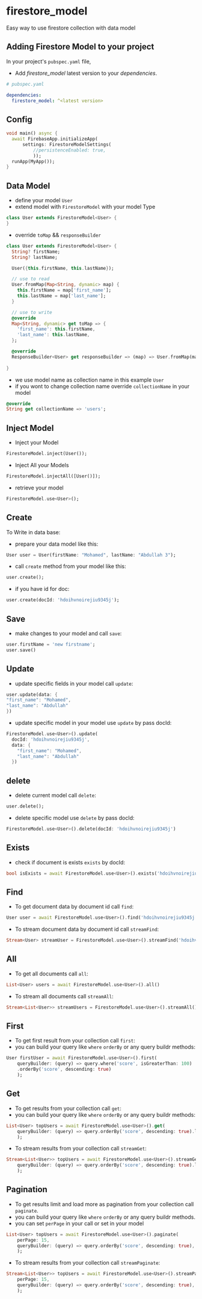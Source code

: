 # firestore_model

Easy way to use firestore collection with data model

## Adding Firestore Model to your project

In your project's `pubspec.yaml` file,

* Add *firestore_model* latest version to your *dependencies*.

```yaml
# pubspec.yaml

dependencies:
  firestore_model: ^<latest version>

```

## Config

```dart
void main() async {
  await FirebaseApp.initializeApp(
      settings: FirestoreModelSettings(
          //persistenceEnabled: true,
          ));
  runApp(MyApp());
}
```
## Data Model
* define your model `User`
* extend model with `FirestoreModel` with your model Type
```dart
class User extends FirestoreModel<User> {
}
```
* override `toMap` && `responseBuilder`
```dart
class User extends FirestoreModel<User> {
  String? firstName;
  String? lastName;

  User({this.firstName, this.lastName});

  // use to read
  User.fromMap(Map<String, dynamic> map) {
    this.firstName = map['first_name'];
    this.lastName = map['last_name'];
  }

  // use to write
  @override
  Map<String, dynamic> get toMap => {
    'first_name': this.firstName,
    'last_name': this.lastName,
  };

  @override
  ResponseBuilder<User> get responseBuilder => (map) => User.fromMap(map);
  
}
```
* we use model name as collection name in this example `User`
* if you wont to change collection name override `collectionName` in your model
```dart
@override
String get collectionName => 'users';
```

## Inject Model
* Inject your Model
```dart
FirestoreModel.inject(User());
```
* Inject All your Models
```dart
FirestoreModel.injectAll([User()]);
```
* retrieve your model
```dart
FirestoreModel.use<User>();
```

## Create
To Write in data base:
* prepare your data model like this:
```dart
User user = User(firstName: "Mohamed", lastName: "Abdullah 3");
```
* call `create` method from your model like this:
```dart
user.create();
```
* if you have id for doc:
```dart
user.create(docId: 'hdoihvnoirejiu9345j');
```

## Save
* make changes to your model and call `save`:
```dart
user.firstName = 'new firstname';
user.save()
```

## Update
* update specific fields in your model call `update`:
```dart
user.update(data: {
"first_name": "Mohamed",
"last_name": "Abdullah"
})
```
* update specific model in your model use `update` by pass docId:
```dart
FirestoreModel.use<User>().update(
  docId: 'hdoihvnoirejiu9345j',
  data: {
    "first_name": "Mohamed",
    "last_name": "Abdullah"
  })
```
## delete
* delete current model call `delete`:
```dart
user.delete();
```
* delete specific model use `delete` by pass docId:
```dart
FirestoreModel.use<User>().delete(docId: 'hdoihvnoirejiu9345j')
```

## Exists
* check if document is exists `exists` by docId:
```dart
bool isExists = await FirestoreModel.use<User>().exists('hdoihvnoirejiu9345j')
```

## Find
* To get document data by document id call `find`:
```dart
User user = await FirestoreModel.use<User>().find('hdoihvnoirejiu9345j')
```
* To stream document data by document id call `streamFind`:
```dart
Stream<User> streamUser = FirestoreModel.use<User>().streamFind('hdoihvnoirejiu9345j')
```

## All
* To get all documents call `all`:
```dart
List<User> users = await FirestoreModel.use<User>().all()
```
* To stream all documents call `streamAll`:
```dart
Stream<List<User>> streamUsers = FirestoreModel.use<User>().streamAll()
```

## First
* To get first result from your collection call `first`:
* you can build your query like `where` `orderBy` or any query buildr methods:
```dart
User firstUser = await FirestoreModel.use<User>().first(
    queryBuilder: (query) => query.where('score', isGreaterThan: 100)
    .orderBy('score', descending: true)
    );
```

## Get
* To get results from your collection call `get`:
* you can build your query like `where` `orderBy` or any query buildr methods:
```dart
List<User> topUsers = await FirestoreModel.use<User>().get(
    queryBuilder: (query) => query.orderBy('score', descending: true).limit(10)
    );
```
* To stream results from your collection call `streamGet`:
```dart
Stream<List<User>> topUsers = await FirestoreModel.use<User>().streamGet(
    queryBuilder: (query) => query.orderBy('score', descending: true).limit(10)
    );
```

## Pagination
* To get results limit and load more as pagination from your collection call `paginate`.
* you can build your query like `where` `orderBy` or any query buildr methods.
* you can set `perPage` in your call or set in your model
```dart
List<User> topUsers = await FirestoreModel.use<User>().paginate(
    perPage: 15,
    queryBuilder: (query) => query.orderBy('score', descending: true),
    );
```
* To stream results from your collection call `streamPaginate`:
```dart
Stream<List<User>> topUsers = await FirestoreModel.use<User>().streamPaginate(
    perPage: 15,
    queryBuilder: (query) => query.orderBy('score', descending: true),
    );
```